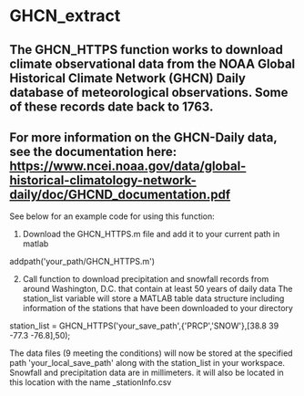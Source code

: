# GHCN_extract

The GHCN_HTTPS function works to download climate observational data from the NOAA Global Historical Climate Network (GHCN) Daily database of meteorological observations. Some of these records date back to 1763.
------------------------------------------------------------------------------------------------------------------------------------------------------------

For more information on the GHCN-Daily data, see the documentation here: https://www.ncei.noaa.gov/data/global-historical-climatology-network-daily/doc/GHCND_documentation.pdf
------------------------------------------------------------------------------------------------------------------------------------------------------------



See below for an example code for using this function:


1) Download the GHCN_HTTPS.m file and add it to your current path in matlab

addpath('your_path/GHCN_HTTPS.m')


2) Call function to download precipitation and snowfall records from around Washington, D.C. that contain at least 50 years of daily data
The station_list variable will store a MATLAB table data structure including information of the stations that have been downloaded to your directory

station_list = GHCN_HTTPS('your_save_path',{'PRCP','SNOW'},[38.8 39 -77.3 -76.8],50);


The data files (9 meeting the conditions) will now be stored at the specified path 'your_local_save_path' along with the station_list in your workspace. Snowfall and precipitation data are in millimeters. it will also be located in this location with the name _stationInfo.csv
